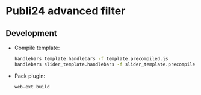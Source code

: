 # Publi24 advanced filter

## Development

- Compile template:
  ```bash
  handlebars template.handlebars -f template.precompiled.js
  handlebars slider_template.handlebars -f slider_template.precompiled.js
  ```
- Pack plugin:
  ```bash
  web-ext build
  ```
